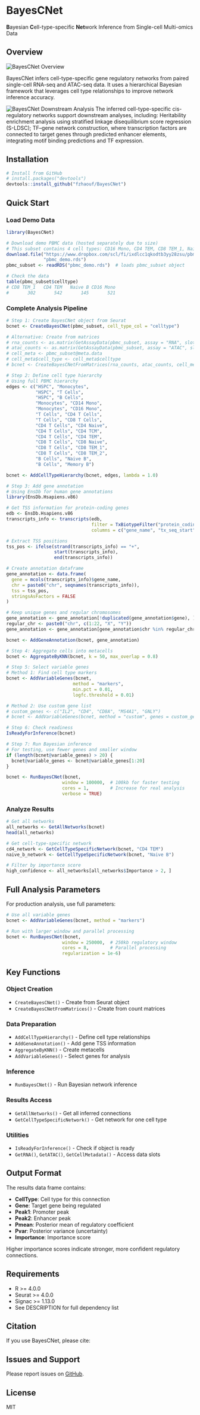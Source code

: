 # BayesCNet

**B**ayesian **C**ell-type-specific **Net**work Inference from Single-cell Multi-omics Data

## Overview
![BayesCNet Overview](inst/figures/fig2A.png)

BayesCNet infers cell-type-specific gene regulatory networks from paired single-cell RNA-seq and ATAC-seq data. It uses a hierarchical Bayesian framework that leverages cell type relationships to improve network inference accuracy.

![BayesCNet Downstream Analysis](inst/figures/fig2B.png)
The inferred cell-type-specific cis-regulatory networks support downstream analyses, including: Heritability enrichment analysis using stratified linkage disequilibrium score regression (S-LDSC); TF–gene network construction, where transcription factors are connected to target genes through predicted enhancer elements, integrating motif binding predictions and TF expression.
## Installation

```r
# Install from GitHub
# install.packages("devtools")
devtools::install_github("fzhaouf/BayesCNet")
```

## Quick Start

### Load Demo Data

```r
library(BayesCNet)

# Download demo PBMC data (hosted separately due to size)
# This subset contains 4 cell types: CD16 Mono, CD4 TEM, CD8 TEM_1, Naive B
download.file("https://www.dropbox.com/scl/fi/ixdlcc1qkodtb3yy28zsu/pbmc_demo.rds?rlkey=aoxo00ckfnqddfwgx89g93l71&dl=0",
              "pbmc_demo.rds")
pbmc_subset <- readRDS("pbmc_demo.rds")  # loads pbmc_subset object

# Check the data
table(pbmc_subset$celltype)
# CD8 TEM_1   CD4 TEM   Naive B CD16 Mono 
#       302       542       145       521
```

### Complete Analysis Pipeline

```r
# Step 1: Create BayesCNet object from Seurat
bcnet <- CreateBayesCNet(pbmc_subset, cell_type_col = "celltype")

# Alternative: Create from matrices
# rna_counts <- as.matrix(GetAssayData(pbmc_subset, assay = "RNA", slot = "counts"))
# atac_counts <- as.matrix(GetAssayData(pbmc_subset, assay = "ATAC", slot = "counts"))
# cell_meta <- pbmc_subset@meta.data
# cell_meta$cell_type <- cell_meta$celltype
# bcnet <- CreateBayesCNetFromMatrices(rna_counts, atac_counts, cell_meta)

# Step 2: Define cell type hierarchy
# Using full PBMC hierarchy
edges <- c("HSPC", "Monocytes",
           "HSPC", "T Cells",
           "HSPC", "B Cells",
           "Monocytes", "CD14 Mono",
           "Monocytes", "CD16 Mono",
           "T Cells", "CD4 T Cells",
           "T Cells", "CD8 T Cells",
           "CD4 T Cells", "CD4 Naive",
           "CD4 T Cells", "CD4 TCM",
           "CD4 T Cells", "CD4 TEM",
           "CD8 T Cells", "CD8 Naive",
           "CD8 T Cells", "CD8 TEM_1",
           "CD8 T Cells", "CD8 TEM_2",
           "B Cells", "Naive B",
           "B Cells", "Memory B")

bcnet <- AddCellTypeHierarchy(bcnet, edges, lambda = 1.0)

# Step 3: Add gene annotation
# Using EnsDb for human gene annotations
library(EnsDb.Hsapiens.v86)

# Get TSS information for protein-coding genes
edb <- EnsDb.Hsapiens.v86
transcripts_info <- transcripts(edb, 
                                filter = TxBiotypeFilter("protein_coding"),
                                columns = c("gene_name", "tx_seq_start", "tx_cds_seq_start"))

# Extract TSS positions
tss_pos <- ifelse(strand(transcripts_info) == "+", 
                  start(transcripts_info), 
                  end(transcripts_info))

# Create annotation dataframe
gene_annotation <- data.frame(
  gene = mcols(transcripts_info)$gene_name,
  chr = paste0("chr", seqnames(transcripts_info)),
  tss = tss_pos,
  stringsAsFactors = FALSE
)

# Keep unique genes and regular chromosomes
gene_annotation <- gene_annotation[!duplicated(gene_annotation$gene), ]
regular_chr <- paste0("chr", c(1:22, "X", "Y"))
gene_annotation <- gene_annotation[gene_annotation$chr %in% regular_chr, ]

bcnet <- AddGeneAnnotation(bcnet, gene_annotation)

# Step 4: Aggregate cells into metacells
bcnet <- AggregateByKNN(bcnet, k = 50, max_overlap = 0.8)

# Step 5: Select variable genes
# Method 1: Find cell type markers
bcnet <- AddVariableGenes(bcnet, 
                         method = "markers", 
                         min.pct = 0.01, 
                         logfc.threshold = 0.01)

# Method 2: Use custom gene list
# custom_genes <- c("IL2", "CD4", "CD8A", "MS4A1", "GNLY")
# bcnet <- AddVariableGenes(bcnet, method = "custom", genes = custom_genes)

# Step 6: Check readiness
IsReadyForInference(bcnet)

# Step 7: Run Bayesian inference
# For testing, use fewer genes and smaller window
if (length(bcnet@variable_genes) > 20) {
  bcnet@variable_genes <- bcnet@variable_genes[1:20]
}

bcnet <- RunBayesCNet(bcnet, 
                     window = 100000,  # 100kb for faster testing
                     cores = 1,        # Increase for real analysis
                     verbose = TRUE)
```

### Analyze Results

```r
# Get all networks
all_networks <- GetAllNetworks(bcnet)
head(all_networks)

# Get cell-type-specific network
cd4_network <- GetCellTypeSpecificNetwork(bcnet, "CD4 TEM")
naive_b_network <- GetCellTypeSpecificNetwork(bcnet, "Naive B")

# Filter by importance score
high_confidence <- all_networks[all_networks$Importance > 2, ]

```

## Full Analysis Parameters

For production analysis, use full parameters:

```r
# Use all variable genes
bcnet <- AddVariableGenes(bcnet, method = "markers")

# Run with larger window and parallel processing
bcnet <- RunBayesCNet(bcnet,
                     window = 250000,  # 250kb regulatory window
                     cores = 8,        # Parallel processing
                     regularization = 1e-6)
```

## Key Functions

### Object Creation
- `CreateBayesCNet()` - Create from Seurat object
- `CreateBayesCNetFromMatrices()` - Create from count matrices

### Data Preparation
- `AddCellTypeHierarchy()` - Define cell type relationships
- `AddGeneAnnotation()` - Add gene TSS information
- `AggregateByKNN()` - Create metacells
- `AddVariableGenes()` - Select genes for analysis

### Inference
- `RunBayesCNet()` - Run Bayesian network inference

### Results Access
- `GetAllNetworks()` - Get all inferred connections
- `GetCellTypeSpecificNetwork()` - Get network for one cell type

### Utilities
- `IsReadyForInference()` - Check if object is ready
- `GetRNA()`, `GetATAC()`, `GetCellMetadata()` - Access data slots

## Output Format

The results data frame contains:
- **CellType**: Cell type for this connection
- **Gene**: Target gene being regulated
- **Peak1**: Promoter peak
- **Peak2**: Enhancer peak  
- **Pmean**: Posterior mean of regulatory coefficient
- **Pvar**: Posterior variance (uncertainty)
- **Importance**: Importance score

Higher importance scores indicate stronger, more confident regulatory connections.


## Requirements

- R >= 4.0.0
- Seurat >= 4.0.0
- Signac >= 1.13.0
- See DESCRIPTION for full dependency list

## Citation

If you use BayesCNet, please cite:

 

## Issues and Support

Please report issues on [GitHub](https://github.com/fzhaouf/BayesCNet/issues).

## License

MIT

